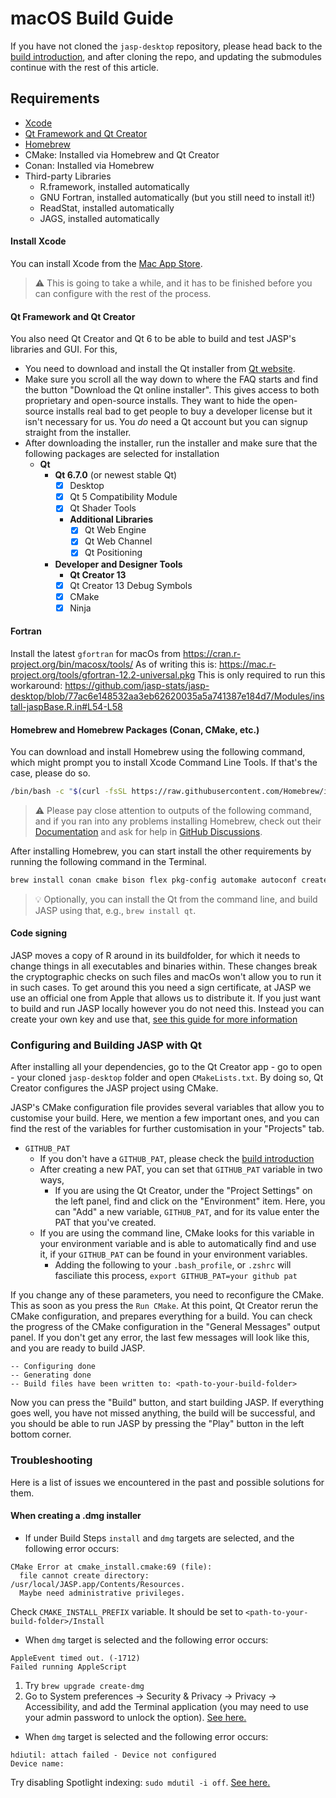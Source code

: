 # macOS Build Guide

If you have not cloned the `jasp-desktop` repository, please head back to the [build introduction](jasp-building-guide.md), and after cloning the repo, and updating the submodules continue with the rest of this article.

## Requirements

- [Xcode](https://apps.apple.com/us/app/xcode/id497799835?mt=12)
- [Qt Framework and Qt Creator](https://www.qt.io/download)
- [Homebrew](http://brew.sh)
- CMake: Installed via Homebrew and Qt Creator
- Conan: Installed via Homebrew
- Third-party Libraries
	- R.framework, installed automatically
	- GNU Fortran, installed automatically (but you still need to install it!)
	- ReadStat, installed automatically
	- JAGS, installed automatically

#### Install Xcode

You can install Xcode from the [Mac App Store](https://apps.apple.com/us/app/xcode/id497799835?mt=12).

> ⚠️ This is going to take a while, and it has to be finished before you can configure with the rest of the process.

#### Qt Framework and Qt Creator

You also need Qt Creator and Qt 6 to be able to build and test JASP's libraries and GUI. For this, 

- You need to download and install the Qt installer from [Qt website](https://www.qt.io/download-open-source).
- Make sure you scroll all the way down to where the FAQ starts and find the button "Download the Qt online installer". This gives access to both proprietary and open-source installs. They want to hide the open-source installs real bad to get people to buy a developer license but it isn't necessary for us. You *do* need a Qt account but you can signup straight from the installer.
- After downloading the installer, run the installer and make sure that the following packages are selected for installation
	- **Qt**
		- **Qt 6.7.0** (or newest stable Qt)
			- [x] Desktop
			- [x] Qt 5 Compatibility Module
			- [x] Qt Shader Tools 
			- **Additional Libraries**
				- [x] Qt Web Engine
				- [x] Qt Web Channel
				- [x] Qt Positioning
		- **Developer and Designer Tools**
			- **Qt Creator 13**
			- [x] Qt Creator 13 Debug Symbols
			- [x] CMake
			- [x] Ninja

#### Fortran
Install the latest `gfortran` for macOs from https://cran.r-project.org/bin/macosx/tools/
As of writing this is: https://mac.r-project.org/tools/gfortran-12.2-universal.pkg
This is only required to run this workaround: https://github.com/jasp-stats/jasp-desktop/blob/77ac6e148532aa3eb62620035a5a741387e184d7/Modules/install-jaspBase.R.in#L54-L58

#### Homebrew and Homebrew Packages (Conan, CMake, etc.)

You can download and install Homebrew using the following command, which might prompt you to install Xcode Command Line Tools. If that's the case, please do so. 

```bash
/bin/bash -c "$(curl -fsSL https://raw.githubusercontent.com/Homebrew/install/HEAD/install.sh)"
```

> ⚠️ Please pay close attention to outputs of the following command, and if you ran into any problems installing Homebrew, check out their [Documentation](https://docs.brew.sh) and ask for help in [GitHub Discussions](https://github.com/orgs/Homebrew/discussions).

After installing Homebrew, you can start install the other requirements by running the following command in the Terminal.

```bash
brew install conan cmake bison flex pkg-config automake autoconf create-dmg parallel
```

> 💡 Optionally, you can install the Qt from the command line, and build JASP using that, e.g., `brew install qt`.

#### Code signing
JASP moves a copy of R around in its buildfolder, for which it needs to change things in all executables and binaries within.
These changes break the cryptographic checks on such files and macOs won't allow you to run it in such cases.
To get around this you need a sign certificate, at JASP we use an official one from Apple that allows us to distribute it.
If you just want to build and run JASP locally however you do not need this.
Instead you can create your own key and use that, [see this guide for more information](self-signing-macos.md)

### Configuring and Building JASP with Qt

After installing all your dependencies, go to the Qt Creator app - go to open - your cloned `jasp-desktop` folder and open `CMakeLists.txt`. By doing so, Qt Creator configures the JASP project using CMake.

JASP's CMake configuration file provides several variables that allow you to customise your build. Here, we mention a few important ones, and you can find the rest of the variables for further customisation in your "Projects" tab.

- `GITHUB_PAT`
	- If you don't have a `GITHUB_PAT`, please check the [build introduction](jasp-building-guide.md)
	- After creating a new PAT, you can set that `GITHUB_PAT` variable in two ways,
		- If you are using the Qt Creator, under the "Project Settings" on the left panel, find and click on the "Environment" item. Here, you can "Add" a new variable, `GITHUB_PAT`, and for its value enter the PAT that you've created. 
	- If you are using the command line, CMake looks for this variable in your environment variable and is able to automatically find and use it, if your `GITHUB_PAT` can be found in your environment variables.
		- Adding the following to your `.bash_profile`, or `.zshrc` will fasciliate this process, `export GITHUB_PAT=your github pat`

If you change any of these parameters, you need to reconfigure the CMake. This as soon as you press the `Run CMake`. At this point, Qt Creator rerun the CMake configuration, and prepares everything for a build. You can check the progress of the CMake configuration in the "General Messages" output panel. If you don't get any error, the last few messages will look like this, and you are ready to build JASP.

```
-- Configuring done
-- Generating done
-- Build files have been written to: <path-to-your-build-folder>
```

Now you can press the "Build" button, and start building JASP. If everything goes well, you have not missed anything, the build will be successful, and you should be able to run JASP by pressing the "Play" button in the left bottom corner.


### Troubleshooting

Here is a list of issues we encountered in the past and possible solutions for them.

#### When creating a .dmg installer

- If under Build Steps `install` and `dmg` targets are selected, and the following error occurs:

```
CMake Error at cmake_install.cmake:69 (file):
  file cannot create directory: /usr/local/JASP.app/Contents/Resources.
  Maybe need administrative privileges.
```

Check `CMAKE_INSTALL_PREFIX` variable. It should be set to `<path-to-your-build-folder>/Install`

- When `dmg` target is selected and the following error occurs:

```
AppleEvent timed out. (-1712)
Failed running AppleScript
```

1. Try `brew upgrade create-dmg`
2. Go to System preferences -> Security & Privacy -> Privacy -> Accessibility, and add the Terminal application (you may need to use your admin password to unlock the option). [See here.](https://github.com/create-dmg/create-dmg/issues/72#issuecomment-447400844)


- When `dmg` target is selected and the following error occurs:

```
hdiutil: attach failed - Device not configured
Device name:     
```

Try disabling Spotlight indexing: `sudo mdutil -i off`. [See here.](https://github.com/electron-userland/electron-builder/issues/4606#issuecomment-667641621)

